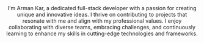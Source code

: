 <div align="center">
    I'm Arman Kar, a dedicated full-stack developer with a passion for creating unique and innovative ideas. I thrive on contributing to projects that resonate with me and align with my professional values. I enjoy collaborating with diverse teams, embracing challenges, and continuously learning to enhance my skills in cutting-edge technologies and frameworks.
</div>
